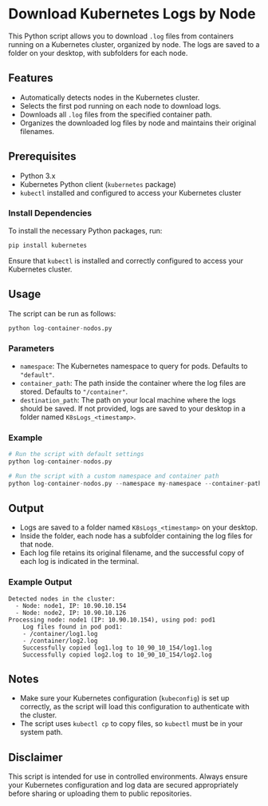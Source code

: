 # Download Kubernetes Logs by Node

This Python script allows you to download `.log` files from containers running on a Kubernetes cluster, organized by node. The logs are saved to a folder on your desktop, with subfolders for each node.

## Features

- Automatically detects nodes in the Kubernetes cluster.
- Selects the first pod running on each node to download logs.
- Downloads all `.log` files from the specified container path.
- Organizes the downloaded log files by node and maintains their original filenames.

## Prerequisites

- Python 3.x
- Kubernetes Python client (`kubernetes` package)
- `kubectl` installed and configured to access your Kubernetes cluster

### Install Dependencies

To install the necessary Python packages, run:

```sh
pip install kubernetes
```

Ensure that `kubectl` is installed and correctly configured to access your Kubernetes cluster.

## Usage

The script can be run as follows:

```python
python log-container-nodos.py
```

### Parameters

- `namespace`: The Kubernetes namespace to query for pods. Defaults to `"default"`.
- `container_path`: The path inside the container where the log files are stored. Defaults to `"/container"`.
- `destination_path`: The path on your local machine where the logs should be saved. If not provided, logs are saved to your desktop in a folder named `K8sLogs_<timestamp>`.

### Example

```python
# Run the script with default settings
python log-container-nodos.py

# Run the script with a custom namespace and container path
python log-container-nodos.py --namespace my-namespace --container-path /var/log
```

## Output

- Logs are saved to a folder named `K8sLogs_<timestamp>` on your desktop.
- Inside the folder, each node has a subfolder containing the log files for that node.
- Each log file retains its original filename, and the successful copy of each log is indicated in the terminal.

### Example Output

```
Detected nodes in the cluster:
  - Node: node1, IP: 10.90.10.154
  - Node: node2, IP: 10.90.10.126
Processing node: node1 (IP: 10.90.10.154), using pod: pod1
    Log files found in pod pod1:
    - /container/log1.log
    - /container/log2.log
    Successfully copied log1.log to 10_90_10_154/log1.log
    Successfully copied log2.log to 10_90_10_154/log2.log
```

## Notes

- Make sure your Kubernetes configuration (`kubeconfig`) is set up correctly, as the script will load this configuration to authenticate with the cluster.
- The script uses `kubectl cp` to copy files, so `kubectl` must be in your system path.

## Disclaimer

This script is intended for use in controlled environments. Always ensure your Kubernetes configuration and log data are secured appropriately before sharing or uploading them to public repositories.

